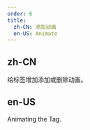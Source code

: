 ```yaml
---
order: 6
title:
  zh-CN: 添加动画
  en-US: Animate
---
```


## zh-CN

给标签增加添加或删除动画。

## en-US

Animating the Tag.